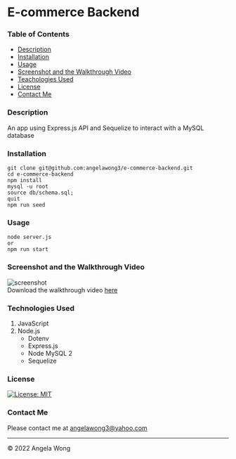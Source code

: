# E-commerce Backend

### Table of Contents

- [Description](#description)
- [Installation](#installation)
- [Usage](#usage)
- [Screenshot and the Walkthrough Video](#screenshot-and-the-walkthrough-video)
- [Teachologies Used](#technologies-used)
- [License](#license)
- [Contact Me](#contact-me)

### Description

An app using Express.js API and Sequelize to interact with a MySQL database

### Installation

```
git clone git@github.com:angelawong3/e-commerce-backend.git
cd e-commerce-backend
npm install
mysql -u root
source db/schema.sql;
quit
npm run seed
```

### Usage

```
node server.js
or
npm run start
```

### Screenshot and the Walkthrough Video

![screenshot]()
<br />
Download the walkthrough video [here]()

### Technologies Used

1. JavaScript
2. Node.js
   - Dotenv
   - Express.js
   - Node MySQL 2
   - Sequelize

### License

[![License: MIT](https://img.shields.io/badge/license-MIT-green)](https://opensource.org/licenses/MIT)

### Contact Me

Please contact me at angelawong3@yahoo.com

---

© 2022 Angela Wong
